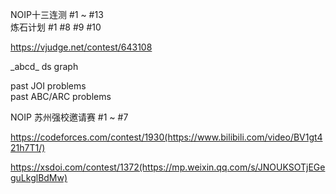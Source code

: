 NOIP十三连测 #1 ~ #13  
炼石计划 #1 #8 #9 #10  
  
https://vjudge.net/contest/643108  
  
\_abcd_ ds graph  
  
past JOI problems  
past ABC/ARC problems  
  
NOIP 苏州强校邀请赛 #1 ~ #7  
  
https://codeforces.com/contest/1930(https://www.bilibili.com/video/BV1gt421h7T1/)  
  
https://xsdoi.com/contest/1372(https://mp.weixin.qq.com/s/JNOUKSOTjEGeguLkglBdMw)  